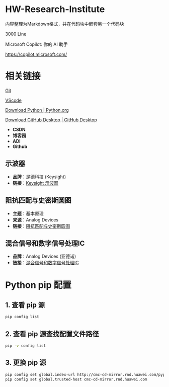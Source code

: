 # HW-Research-Institute

内容整理为Markdown格式，并在代码块中嵌套另一个代码块

3000 Line

Microsoft Copilot: 你的 AI 助手  

https://copilot.microsoft.com/

# 相关链接
[Git](https://git-scm.com/downloads/win)

[VScode](https://code.visualstudio.com/Download)

[Download Python | Python.org](https://www.python.org/downloads/)

[Download GitHub Desktop | GitHub Desktop](https://desktop.github.com/download/)
- **CSDN**
- **博客园**
- **ADI**
- **Github**

## 示波器
- **品牌**：是德科技 (Keysight)
- **链接**：[Keysight 示波器](https://www.keysight.com.cn/cn/zh/products/oscilloscopes.html)

## 阻抗匹配与史密斯圆图
- **主题**：基本原理  
- **来源**：Analog Devices
- **链接**：[阻抗匹配与史密斯圆图](https://www.analog.com/cn/resources/technical-articles/impedance-matching-and-smith-chart-impedance-maxim-integrated.html)

## 混合信号和数字信号处理IC
- **品牌**：Analog Devices (亚德诺)
- **链接**：[混合信号和数字信号处理IC](https://www.analog.com/cn/index.html)

# Python pip 配置

## 1. 查看 pip 源
```bash
pip config list
```

## 2. 查看 pip 源查找配置文件路径
```bash
pip -v config list
```

## 3. 更换 pip 源
```bash
pip config set global.index-url http://cmc-cd-mirror.rnd.huawei.com/pypi/simple
pip config set global.trusted-host cmc-cd-mirror.rnd.huawei.com
```
